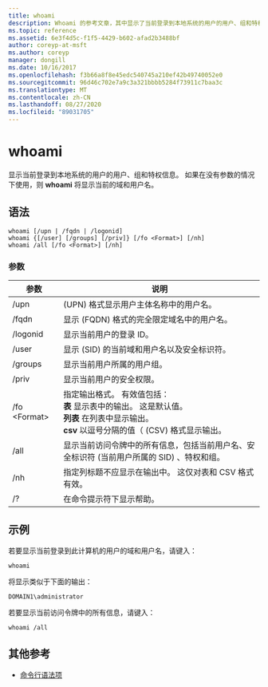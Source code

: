 ```yaml
---
title: whoami
description: Whoami 的参考文章，其中显示了当前登录到本地系统的用户的用户、组和特权信息。
ms.topic: reference
ms.assetid: 6e3f4d5c-f1f5-4429-b602-afad2b3488bf
author: coreyp-at-msft
ms.author: coreyp
manager: dongill
ms.date: 10/16/2017
ms.openlocfilehash: f3b66a8f8e45edc540745a210ef42b49740052e0
ms.sourcegitcommit: 96d46c702e7a9c3a321bbbb5284f73911c7baa3c
ms.translationtype: MT
ms.contentlocale: zh-CN
ms.lasthandoff: 08/27/2020
ms.locfileid: "89031705"
---
```

# <a name="whoami"></a>whoami



显示当前登录到本地系统的用户的用户、组和特权信息。 如果在没有参数的情况下使用，则 **whoami** 将显示当前的域和用户名。



## <a name="syntax"></a>语法

```
whoami [/upn | /fqdn | /logonid]
whoami {[/user] [/groups] [/priv]} [/fo <Format>] [/nh]
whoami /all [/fo <Format>] [/nh]
```

### <a name="parameters"></a>参数

|参数|说明|
|---------|-----------|
|/upn| (UPN) 格式显示用户主体名称中的用户名。|
|/fqdn|显示 (FQDN) 格式的完全限定域名中的用户名。|
|/logonid|显示当前用户的登录 ID。|
|/user|显示 (SID) 的当前域和用户名以及安全标识符。|
|/groups|显示当前用户所属的用户组。|
|/priv|显示当前用户的安全权限。|
|/fo \<Format>|指定输出格式。 有效值包括：</br>**表** 显示表中的输出。 这是默认值。</br>**列表** 在列表中显示输出。</br>**csv** 以逗号分隔的值（ (CSV) 格式显示输出。|
|/all|显示当前访问令牌中的所有信息，包括当前用户名、安全标识符 (当前用户所属的 SID) 、特权和组。|
|/nh|指定列标题不应显示在输出中。 这仅对表和 CSV 格式有效。|
|/?|在命令提示符下显示帮助。|

## <a name="examples"></a>示例

若要显示当前登录到此计算机的用户的域和用户名，请键入：
```
whoami
```
将显示类似于下面的输出：
```
DOMAIN1\administrator
```
若要显示当前访问令牌中的所有信息，请键入：
```
whoami /all
```

## <a name="additional-references"></a>其他参考

- [命令行语法项](command-line-syntax-key.md)